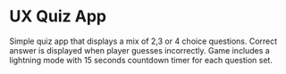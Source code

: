 # UX Quiz App
Simple quiz app that displays a mix of 2,3 or 4 choice questions.
Correct answer is displayed when player guesses incorrectly.
Game includes a lightning mode with 15 seconds countdown timer for each question set.


